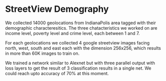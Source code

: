 # StreetView Demography

We collected 14000 geolocations from IndianaPolis area tagged with their demographic characteresitics. The three chatacteristics we worked on are income level, poverty level and crime level, each between 1 and 7.

For each geolocations we collected 4 google streetview images facing north, west, south and east each with the dimension 256x256, which results in more than 60K images to train on.

We trained a network similar to Alexnet but with three parallel output with loss layers to get the result of 3 classification results in a single net. We could reach upto accuracy of 70% at this moment.
